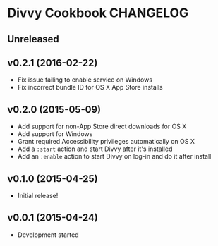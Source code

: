 Divvy Cookbook CHANGELOG
========================

Unreleased
----------

v0.2.1 (2016-02-22)
-------------------
- Fix issue failing to enable service on Windows
- Fix incorrect bundle ID for OS X App Store installs

v0.2.0 (2015-05-09)
-------------------
- Add support for non-App Store direct downloads for OS X
- Add support for Windows
- Grant required Accessibility privileges automatically on OS X
- Add a `:start` action and start Divvy after it's installed
- Add an `:enable` action to start Divvy on log-in and do it after install

v0.1.0 (2015-04-25)
-------------------
- Initial release!

v0.0.1 (2015-04-24)
-------------------
- Development started
